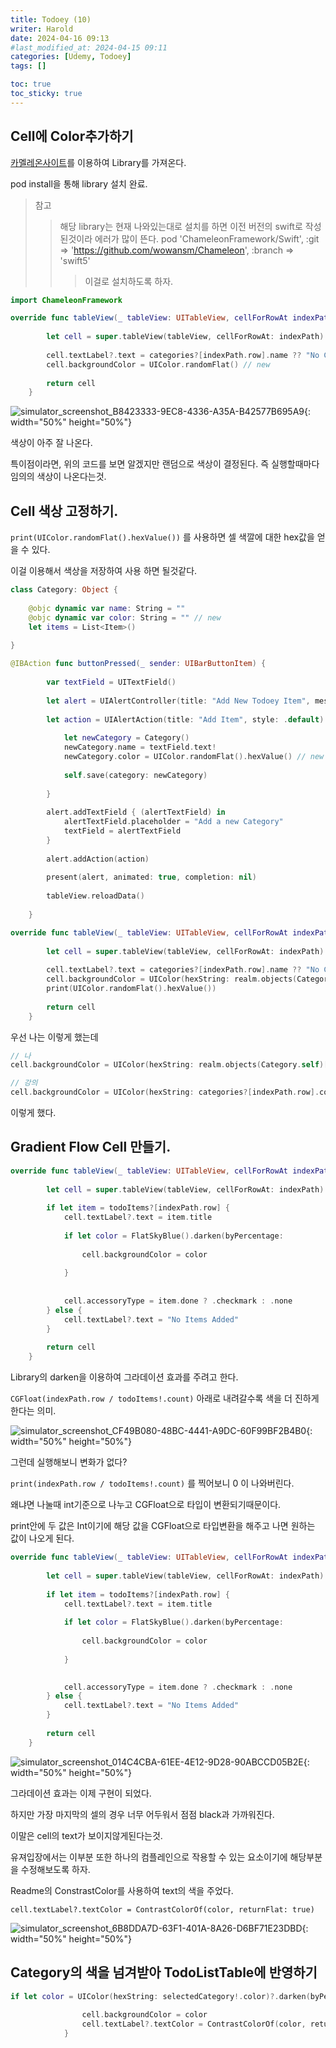 ```yaml
---
title: Todoey (10)
writer: Harold
date: 2024-04-16 09:13
#last_modified_at: 2024-04-15 09:11
categories: [Udemy, Todoey]
tags: []

toc: true
toc_sticky: true
---
```


## Cell에 Color추가하기

[카멜레온사이트](https://github.com/wowansm/Chameleon)를 이용하여 Library를 가져온다.

pod install을 통해 library 설치 완료.

> 참고
>> 해당 library는 현재 나와있는대로 설치를 하면 이전 버전의 swift로 작성된것이라 에러가 많이 뜬다.
>> pod 'ChameleonFramework/Swift', :git => 'https://github.com/wowansm/Chameleon', :branch => 'swift5'
>>> 이걸로 설치하도록 하자.

```swift
import ChameleonFramework

override func tableView(_ tableView: UITableView, cellForRowAt indexPath: IndexPath) -> UITableViewCell {
        
        let cell = super.tableView(tableView, cellForRowAt: indexPath)
        
        cell.textLabel?.text = categories?[indexPath.row].name ?? "No Categories added Yet"
        cell.backgroundColor = UIColor.randomFlat() // new
        
        return cell
    }
```

![simulator_screenshot_B8423333-9EC8-4336-A35A-B42577B695A9](https://github.com/Haroldfromk/haroldfromk.github.io/assets/97341336/b8417c8c-516d-4e11-aec2-0a482045be8f){: width="50%" height="50%"}

색상이 아주 잘 나온다.

특이점이라면, 위의 코드를 보면 알겠지만 랜덤으로 색상이 결정된다. 즉 실행할때마다 임의의 색상이 나온다는것.

## Cell 색상 고정하기.

`print(UIColor.randomFlat().hexValue())` 를 사용하면 셀 색깔에 대한 hex값을 얻을 수 있다.

이걸 이용해서 색상을 저장하여 사용 하면 될것같다.

```swift
class Category: Object {
    
    @objc dynamic var name: String = ""
    @objc dynamic var color: String = "" // new
    let items = List<Item>() 
    
}

@IBAction func buttonPressed(_ sender: UIBarButtonItem) {
        
        var textField = UITextField()
        
        let alert = UIAlertController(title: "Add New Todoey Item", message: "", preferredStyle: .alert)
        
        let action = UIAlertAction(title: "Add Item", style: .default) { (action) in
            
            let newCategory = Category()
            newCategory.name = textField.text!
            newCategory.color = UIColor.randomFlat().hexValue() // new
            
            self.save(category: newCategory)
            
        }
        
        alert.addTextField { (alertTextField) in
            alertTextField.placeholder = "Add a new Category"
            textField = alertTextField
        }
        
        alert.addAction(action)
        
        present(alert, animated: true, completion: nil)
        
        tableView.reloadData()
        
    }

override func tableView(_ tableView: UITableView, cellForRowAt indexPath: IndexPath) -> UITableViewCell {
        
        let cell = super.tableView(tableView, cellForRowAt: indexPath)
        
        cell.textLabel?.text = categories?[indexPath.row].name ?? "No Categories added Yet"
        cell.backgroundColor = UIColor(hexString: realm.objects(Category.self)[indexPath.row].color) // new
        print(UIColor.randomFlat().hexValue())
        
        return cell
    }    
```

우선 나는 이렇게 했는데

```swift
// 나
cell.backgroundColor = UIColor(hexString: realm.objects(Category.self)[indexPath.row].color)

// 강의
cell.backgroundColor = UIColor(hexString: categories?[indexPath.row].color ?? "1D98F6")
```

이렇게 했다.

## Gradient Flow Cell 만들기.

```swift
override func tableView(_ tableView: UITableView, cellForRowAt indexPath: IndexPath) -> UITableViewCell {
        
        let cell = super.tableView(tableView, cellForRowAt: indexPath)
        
        if let item = todoItems?[indexPath.row] {
            cell.textLabel?.text = item.title
            
            if let color = FlatSkyBlue().darken(byPercentage:                                                CGFloat(indexPath.row / todoItems!.count)) {
                
                cell.backgroundColor = color
                
            }
            
            
            cell.accessoryType = item.done ? .checkmark : .none
        } else {
            cell.textLabel?.text = "No Items Added"
        }
        
        return cell
    }
```

Library의 darken을 이용하여 그라데이션 효과를 주려고 한다.

`CGFloat(indexPath.row / todoItems!.count)` 아래로 내려갈수록 색을 더 진하게 한다는 의미.

![simulator_screenshot_CF49B080-48BC-4441-A9DC-60F99BF2B4B0](https://github.com/Haroldfromk/haroldfromk.github.io/assets/97341336/c35da734-cfd8-47e2-9680-6f05437aa0f7){: width="50%" height="50%"}

그런데 실행해보니 변화가 없다?

`print(indexPath.row / todoItems!.count)` 를 찍어보니 0 이 나와버린다.

왜냐면 나눌때 int기준으로 나누고 CGFloat으로 타입이 변환되기때문이다.

print안에 두 값은 Int이기에 해당 값을 CGFloat으로 타입변환을 해주고 나면 원하는 값이 나오게 된다.

```swift
override func tableView(_ tableView: UITableView, cellForRowAt indexPath: IndexPath) -> UITableViewCell {
        
        let cell = super.tableView(tableView, cellForRowAt: indexPath)
        
        if let item = todoItems?[indexPath.row] {
            cell.textLabel?.text = item.title
            
            if let color = FlatSkyBlue().darken(byPercentage:                                                CGFloat(CGFloat(indexPath.row) / CGFloat(todoItems!.count))) {
                
                cell.backgroundColor = color
                
            }

            
            cell.accessoryType = item.done ? .checkmark : .none
        } else {
            cell.textLabel?.text = "No Items Added"
        }
        
        return cell
    }
```

![simulator_screenshot_014C4CBA-61EE-4E12-9D28-90ABCCD05B2E](https://github.com/Haroldfromk/haroldfromk.github.io/assets/97341336/04581af0-8da6-4ac3-8e3b-b0f82c03ee5d){: width="50%" height="50%"}

그라데이션 효과는 이제 구현이 되었다.

하지만 가장 마지막의 셀의 경우 너무 어두워서 점점 black과 가까워진다.

이말은 cell의 text가 보이지않게된다는것.

유져입장에서는 이부분 또한 하나의 컴플레인으로 작용할 수 있는 요소이기에 해당부분을 수정해보도록 하자.

Readme의 ConstrastColor를 사용하여 text의 색을 주었다.

`cell.textLabel?.textColor = ContrastColorOf(color, returnFlat: true)` 

![simulator_screenshot_6B8DDA7D-63F1-401A-8A26-D6BF71E23DBD](https://github.com/Haroldfromk/haroldfromk.github.io/assets/97341336/04b285fe-4666-4763-ae63-0cfc16a289b2){: width="50%" height="50%"}

## Category의 색을 넘겨받아 TodoListTable에 반영하기

```swift
if let color = UIColor(hexString: selectedCategory!.color)?.darken(byPercentage:                                                CGFloat(CGFloat(indexPath.row) / CGFloat(todoItems!.count))) { // modified
                
                cell.backgroundColor = color
                cell.textLabel?.textColor = ContrastColorOf(color, returnFlat: true)
            }
```